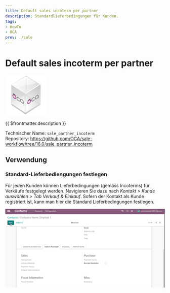 ```yaml
---
title: Default sales incoterm per partner
description: Standardlieferbedingungen für Kunden.
tags:
- HowTo
- OCA
prev: ./sale
---
```

# Default sales incoterm per partner
![icon_oca_app](attachments/icon_oca_app.png)

{{ $frontmatter.description }}

Technischer Name: `sale_partner_incoterm`\
Repository: <https://github.com/OCA/sale-workflow/tree/16.0/sale_partner_incoterm>

## Verwendung

### Standard-Lieferbediengungen festlegen

Für jeden Kunden können Lieferbedingungen (gemäss Incoterms) für Verkäufe festgelegt werden. Navigieren Sie dazu nach *Kontakt > Kunde auswählen > Tab Verkauf & Einkauf*. Sofern der Kontakt als Kunde registriert ist, kann man hier die Standard Lieferbedingungen festlegen.

![Odoo App Standard Verkaufs-Lieferbedienungen pro Partner](attachments/Odoo%20App%20Standard%20Verkaufs-Lieferbedienungen%20pro%20Partner.gif)